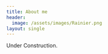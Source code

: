 ```yaml
---
title: About me
header:
  image: /assets/images/Rainier.png
layout: single
---
```


Under Construction.

<!---->


